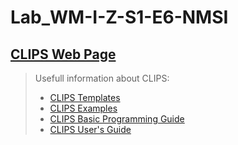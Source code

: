 # Lab_WM-I-Z-S1-E6-NMSI

## [CLIPS Web Page](http://www.clipsrules.net/)

> Usefull information about CLIPS:
>* [CLIPS Templates](https://stackoverflow.com/questions/52979526/clipstemplates-family-relations-trouble-with-handling-templates-and-initial)
>* [CLIPS Examples](https://drive.google.com/file/d/1NqQKGtbPeYx8Q-4xnOnDWtSguFCVDrqw/view)
>* [CLIPS Basic Programming Guide](http://www.clipsrules.net/bpg631.pdf)
>* [CLIPS User's Guide](http://www.clipsrules.net/ug631.pdf)
